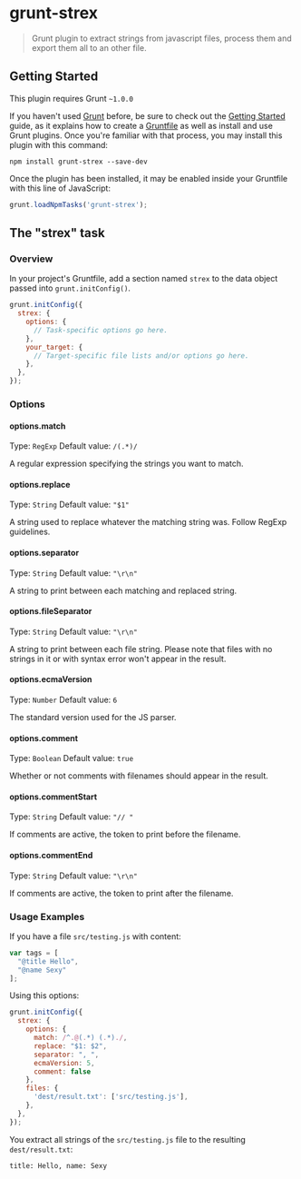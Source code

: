 # grunt-strex

> Grunt plugin to extract strings from javascript files, process them and export them all to an other file.

## Getting Started
This plugin requires Grunt `~1.0.0`

If you haven't used [Grunt](http://gruntjs.com/) before, be sure to check out the [Getting Started](http://gruntjs.com/getting-started) guide, as it explains how to create a [Gruntfile](http://gruntjs.com/sample-gruntfile) as well as install and use Grunt plugins. Once you're familiar with that process, you may install this plugin with this command:

```shell
npm install grunt-strex --save-dev
```

Once the plugin has been installed, it may be enabled inside your Gruntfile with this line of JavaScript:

```js
grunt.loadNpmTasks('grunt-strex');
```

## The "strex" task

### Overview
In your project's Gruntfile, add a section named `strex` to the data object passed into `grunt.initConfig()`.

```js
grunt.initConfig({
  strex: {
    options: {
      // Task-specific options go here.
    },
    your_target: {
      // Target-specific file lists and/or options go here.
    },
  },
});
```

### Options

#### options.match
Type: `RegExp`
Default value: `/(.*)/`

A regular expression specifying the strings you want to match.

#### options.replace
Type: `String`
Default value: `"$1"`

A string used to replace whatever the matching string was. Follow RegExp guidelines.

#### options.separator
Type: `String`
Default value: `"\r\n"`

A string to print between each matching and replaced string.

#### options.fileSeparator
Type: `String`
Default value: `"\r\n"`

A string to print between each file string. Please note that files with no strings in it or with syntax error won't appear in the result.

#### options.ecmaVersion
Type: `Number`
Default value: `6`

The standard version used for the JS parser.

#### options.comment
Type: `Boolean`
Default value: `true`

Whether or not comments with filenames should appear in the result.

#### options.commentStart
Type: `String`
Default value: `"// "`

If comments are active, the token to print before the filename.

#### options.commentEnd
Type: `String`
Default value: `"\r\n"`

If comments are active, the token to print after the filename.

### Usage Examples

If you have a file `src/testing.js` with content:
```js 
var tags = [
  "@title Hello",
  "@name Sexy"
];
```

Using this options:
```js
grunt.initConfig({
  strex: {
    options: {
      match: /^.@(.*) (.*)./,
      replace: "$1: $2",
      separator: ", ",
      ecmaVersion: 5,
      comment: false
    },
    files: {
      'dest/result.txt': ['src/testing.js'],
    },
  },
});
```

You extract all strings of the `src/testing.js` file to the resulting `dest/result.txt`:
```
title: Hello, name: Sexy
```
